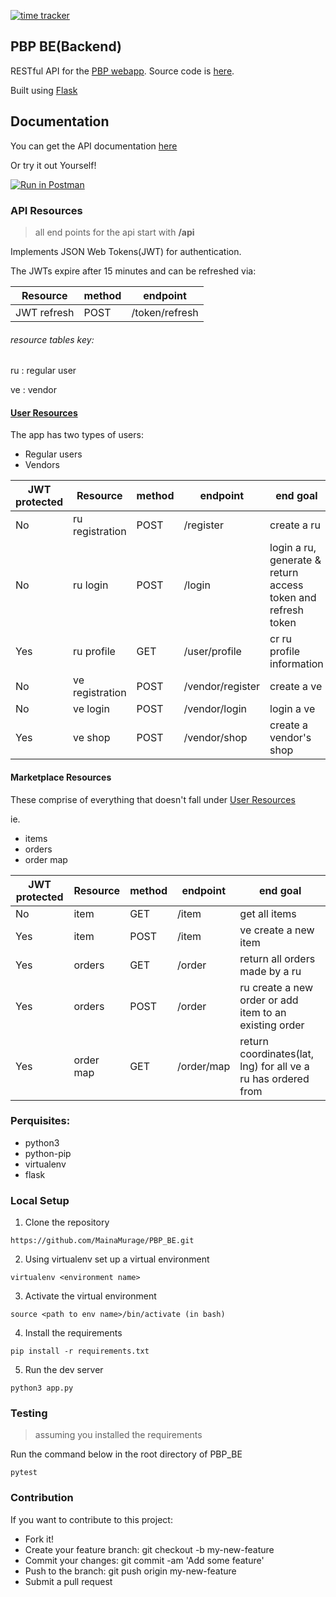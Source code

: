 [![time tracker](https://wakatime.com/badge/github/MainaMurage/PBP_BE.svg)](https://wakatime.com/badge/github/MainaMurage/PBP_BE)
## PBP BE(Backend)
RESTful API for the [PBP webapp](https://pbp-angular-fe.herokuapp.com/). Source code is [here](https://github.com/MainaMurage/PBP-FE).

Built using [Flask](https://flask.palletsprojects.com/en/1.1.x/)

## Documentation
You can get the API documentation [here](https://documenter.getpostman.com/view/8522351/SzKPWMa4?version=latest)

Or try it out Yourself!

[![Run in Postman](https://run.pstmn.io/button.svg)](https://app.getpostman.com/run-collection/bcba41bf870b12a99036)
### API Resources
> all end points for the api start with **/api**

Implements JSON Web Tokens(JWT) for authentication.

The JWTs expire after 15 minutes and can be refreshed via:

| Resource        | method | endpoint  |
| --------------- | ------ | --------- |
| JWT refresh     | POST   | /token/refresh |

###### resource tables key:
ru
 : regular user
 
ve
: vendor

#### [User Resources](#user-resources)
The app has two types of users:
- Regular users
- Vendors

| JWT protected | Resource        | method | endpoint  | end goal |
| ------------- | --------------- | ------ | --------- | -------- |
| No            | ru registration | POST   | /register | create a ru |
| No            | ru login        | POST   | /login    | login a ru, generate & return access token and refresh token |
| Yes           | ru profile      | GET    | /user/profile | cr ru profile information |
| No            | ve registration | POST   | /vendor/register | create a ve |
| No            | ve login        | POST   | /vendor/login | login a ve |
| Yes           | ve shop         | POST   | /vendor/shop | create a vendor's shop |

#### Marketplace Resources
These comprise of everything that doesn't fall under [User Resources](#user-resources)

ie.
- items
- orders
- order map

| JWT protected | Resource        | method | endpoint  | end goal |
| ------------- | --------------- | ------ | --------- | -------- |
| No            | item            | GET    | /item     | get all items |
| Yes           | item            | POST   | /item     | ve create a new item |
| Yes           | orders          | GET    | /order    | return all orders made by a ru |
| Yes           | orders          | POST   | /order    | ru create a new order or add item to an existing order |
| Yes           | order map       | GET    | /order/map | return coordinates(lat, lng) for all ve a ru has ordered from |


### Perquisites:
- python3
- python-pip
- virtualenv
- flask

### Local Setup
1. Clone the repository
```
https://github.com/MainaMurage/PBP_BE.git
```
2. Using virtualenv set up a virtual environment
```
virtualenv <environment name>
```
3. Activate the virtual environment
```
source <path to env name>/bin/activate (in bash)
```
4. Install the requirements
```
pip install -r requirements.txt
```
5. Run the dev server
```
python3 app.py 
```
### Testing
> assuming you installed the requirements

Run the command below in the root directory of PBP_BE
```
pytest
```

### Contribution

 If you want to contribute to this project:
- Fork it!
- Create your feature branch: git checkout -b my-new-feature
- Commit your changes: git commit -am 'Add some feature'
- Push to the branch: git push origin my-new-feature
- Submit a pull request
